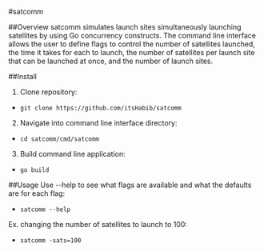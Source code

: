 #satcomm

##Overview
satcomm simulates launch sites simultaneously launching satellites by using Go
concurrency constructs. The command line interface allows the user to define
flags to control the number of satellites launched, the time it takes for 
each to launch, the number of satellites per launch site that can be
launched at once, and the number of launch sites.

##Install
1. Clone repository: 
 - `git clone https://github.com/itsHabib/satcomm`
2. Navigate into command line interface directory:
 - `cd satcomm/cmd/satcomm`
3. Build command line application:
 - `go build`

##Usage
Use --help to see what flags are available and what the defaults are for each flag:

- `satcomm --help`

Ex. changing the number of satellites to launch to 100:

- `satcomm -sats=100`

